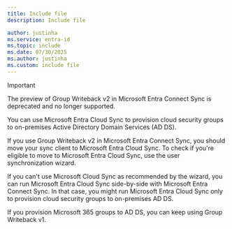 ```yaml
---
title: Include file
description: Include file

author: justinha
ms.service: entra-id
ms.topic: include
ms.date: 07/30/2025
ms.author: justinha
ms.custom: include file
---
```



>[!IMPORTANT]
>The preview of Group Writeback v2 in Microsoft Entra Connect Sync is deprecated and no longer supported.
> 
>You can use Microsoft Entra Cloud Sync to provision cloud security groups to on-premises Active Directory Domain Services (AD DS).
> 
>If you use Group Writeback v2 in Microsoft Entra Connect Sync, you should move your sync client to Microsoft Entra Cloud Sync. To check if you're eligible to move to Microsoft Entra Cloud Sync, use the user synchronization wizard.
> 
>If you can't use Microsoft Cloud Sync as recommended by the wizard, you can run Microsoft Entra Cloud Sync side-by-side with Microsoft Entra Connect Sync. In that case, you might run Microsoft Entra Cloud Sync only to provision cloud security groups to on-premises AD DS.
> 
>If you provision Microsoft 365 groups to AD DS, you can keep using Group Writeback v1.